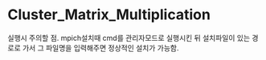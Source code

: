 # Cluster_Matrix_Multiplication

실행시 주의할 점.
mpich설치때 cmd를 관리자모드로 실행시킨 뒤 설치파일이 있는 경로로 가서 그 파일명을 입력해주면 정상적인 설치가 가능함.
